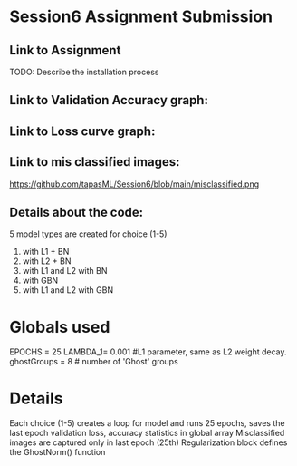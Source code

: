 # Session6 Assignment Submission

## Link to Assignment
TODO: Describe the installation process

## Link to Validation Accuracy graph:

## Link to Loss curve graph:

## Link to mis classified images:
https://github.com/tapasML/Session6/blob/main/misclassified.png


## Details about the code:
5 model types are created for choice (1-5)
1. with L1 + BN
2. with L2 + BN
3. with L1 and L2 with BN
4. with GBN
5. with L1 and L2 with GBN


# Globals used
EPOCHS = 25
LAMBDA_1= 0.001  #L1 parameter, same as L2 weight decay. 
ghostGroups = 8 # number of 'Ghost' groups

# Details
Each choice (1-5) creates a loop for model and runs 25 epochs, saves the last epoch validation loss, accuracy statistics in global array
Misclassified images are captured only in last epoch (25th)
Regularization block defines the GhostNorm() function


